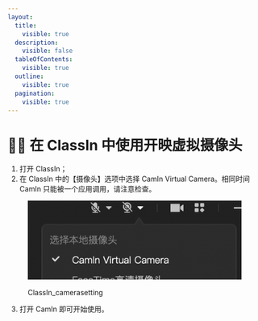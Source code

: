 ```yaml
---
layout:
  title:
    visible: true
  description:
    visible: false
  tableOfContents:
    visible: true
  outline:
    visible: true
  pagination:
    visible: true
---
```


# 👨‍🏫 在 ClassIn 中使用开映虚拟摄像头

1. 打开 ClassIn；
2. 在 ClassIn 中的【摄像头】选项中选择 CamIn Virtual Camera。相同时间 CamIn 只能被一个应用调用，请注意检查。

<figure><img src="../../.gitbook/assets/image (9).png" alt=""><figcaption><p>ClassIn_camerasetting</p></figcaption></figure>

3. 打开 CamIn 即可开始使用。
